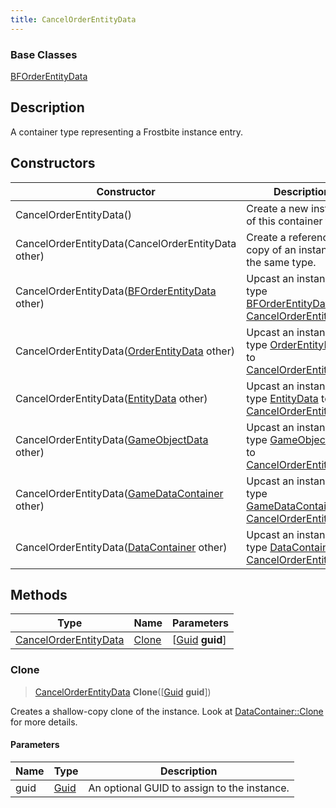 ```yaml
---
title: CancelOrderEntityData
---
```

### Base Classes

[BFOrderEntityData](BFOrderEntityData)

## Description

A container type representing a Frostbite instance entry.

## Constructors

| Constructor                                                                      | Description                                                                                                                       |
| -------------------------------------------------------------------------------- | --------------------------------------------------------------------------------------------------------------------------------- |
| CancelOrderEntityData()                                                          | Create a new instance of this container type.                                                                                     |
| CancelOrderEntityData(CancelOrderEntityData other)                               | Create a reference copy of an instance of the same type.                                                                          |
| CancelOrderEntityData([BFOrderEntityData](BFOrderEntityData) other)              | Upcast an instance of type [BFOrderEntityData](BFOrderEntityData) to [CancelOrderEntityData](CancelOrderEntityData).              |
| CancelOrderEntityData([OrderEntityData](OrderEntityData) other)                  | Upcast an instance of type [OrderEntityData](OrderEntityData) to [CancelOrderEntityData](CancelOrderEntityData).                  |
| CancelOrderEntityData([EntityData](EntityData) other)                            | Upcast an instance of type [EntityData](EntityData) to [CancelOrderEntityData](CancelOrderEntityData).                            |
| CancelOrderEntityData([GameObjectData](GameObjectData) other)                    | Upcast an instance of type [GameObjectData](GameObjectData) to [CancelOrderEntityData](CancelOrderEntityData).                    |
| CancelOrderEntityData([GameDataContainer](GameDataContainer) other)              | Upcast an instance of type [GameDataContainer](GameDataContainer) to [CancelOrderEntityData](CancelOrderEntityData).              |
| CancelOrderEntityData([DataContainer](/vext/ref/shared/class/datacontainer) other) | Upcast an instance of type [DataContainer](/vext/ref/shared/class/datacontainer) to [CancelOrderEntityData](CancelOrderEntityData). |

## Methods

| Type                                           | Name            | Parameters                                     |
| ---------------------------------------------- | --------------- | ---------------------------------------------- |
| [CancelOrderEntityData](CancelOrderEntityData) | [Clone](#clone) | \[[Guid](/vext/ref/shared/class/guid) **guid**\] |

### Clone

> [CancelOrderEntityData](CancelOrderEntityData) **Clone**(\[[Guid](/vext/ref/shared/class/guid) **guid**\])

Creates a shallow-copy clone of the instance. Look at [DataContainer::Clone](/vext/ref/shared/class/datacontainer#clone) for more details.

#### Parameters

| Name | Type         | Description                                 |
| ---- | ------------ | ------------------------------------------- |
| guid | [Guid](Guid) | An optional GUID to assign to the instance. |
